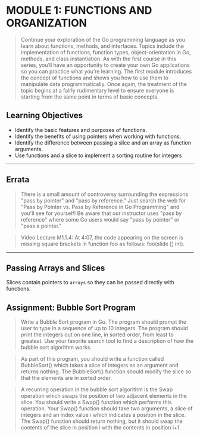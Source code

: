 # MODULE 1: FUNCTIONS AND ORGANIZATION

>Continue your exploration of the Go programming language as you learn about functions, methods, and interfaces. Topics include the implementation of functions, function types, object-orientation in Go, methods, and class instantiation. As with the first course in this series, you’ll have an opportunity to create your own Go applications so you can practice what you’re learning. The first module introduces the concept of functions and shows you how to use them to manipulate data programmatically. Once again, the treatment of the topic begins at a fairly rudimentary level to ensure everyone is starting from the same point in terms of basic concepts.

## Learning Objectives
* Identify the basic features and purposes of functions.
* Identify the benefits of using pointers when working with functions.
* Identify the difference between passing a slice and an array as function arguments.
* Use functions and a slice to implement a sorting routine for integers

----------------------------------------------------------------------------------------

## Errata

>There is a small amount of controversy surrounding the expressions "pass by pointer" and "pass by reference." Just search the web for "Pass by Pointer vs. Pass by Reference in Go Programming" and you'll see for yourself! Be aware that our instructor uses "pass by reference" where some Go users would say "pass by pointer" or "pass a pointer."

>Video Lecture M1.1.4: At 4:07, the code appearing on the screen is missing square brackets in function foo as follows: foo(slide [] int).

----------------------------------------------------------------------------------------

## Passing Arrays and Slices

Slices contain pointers to `arrays` so they can be passed directly with functions.


## Assignment: Bubble Sort Program 

>Write a Bubble Sort program in Go. The program should prompt the user to type in a sequence of up to 10 integers. The program should print the integers out on one line, in sorted order, from least to greatest. Use your favorite search tool to find a description of how the bubble sort algorithm works.

>As part of this program, you should write a function called BubbleSort() which takes a slice of integers as an argument and returns nothing. The BubbleSort() function should modify the slice so that the elements are in sorted order.

>A recurring operation in the bubble sort algorithm is the Swap operation which swaps the position of two adjacent elements in the slice. You should write a Swap() function which performs this operation. Your Swap() function should take two arguments, a slice of integers and an index value i which indicates a position in the slice. The Swap() function should return nothing, but it should swap the contents of the slice in position i with the contents in position i+1.